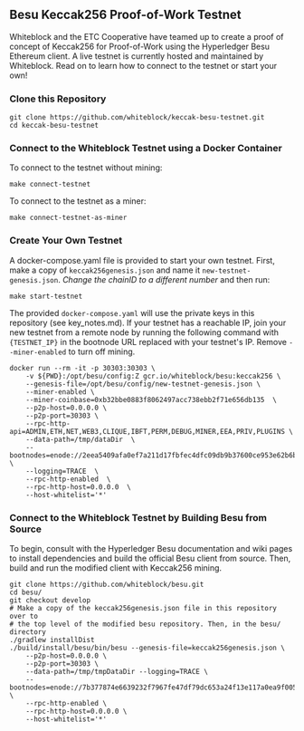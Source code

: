 ## Besu Keccak256 Proof-of-Work Testnet

Whiteblock and the ETC Cooperative have teamed up to create a proof of concept
of Keccak256 for Proof-of-Work using the Hyperledger Besu Ethereum client. A 
live testnet is currently hosted and maintained by Whiteblock. Read on to learn 
how to connect to the testnet or start your own!

### Clone this Repository

    git clone https://github.com/whiteblock/keccak-besu-testnet.git
    cd keccak-besu-testnet
 
### Connect to the Whiteblock Testnet using a Docker Container

To connect to the testnet without mining:

    make connect-testnet

To connect to the testnet as a miner:

    make connect-testnet-as-miner

### Create Your Own Testnet

A docker-compose.yaml file is provided to start your own testnet. First, make
a copy of `keccak256genesis.json` and name it `new-testnet-genesis.json`.
*Change the chainID to a different number* and then run:

    make start-testnet

The provided `docker-compose.yaml` will use the private keys in this repository
(see key_notes.md). If your testnet has a reachable IP, join your new testnet 
from a remote node by running the following command with `{TESTNET_IP}` in the
bootnode URL replaced with your testnet's IP. Remove `--miner-enabled` to turn 
off mining.

    docker run --rm -it -p 30303:30303 \
        -v ${PWD}:/opt/besu/config:Z gcr.io/whiteblock/besu:keccak256 \
        --genesis-file=/opt/besu/config/new-testnet-genesis.json \
        --miner-enabled \
        --miner-coinbase=0xb32bbe0883f8062497acc738ebb2f71e656db135  \
        --p2p-host=0.0.0.0 \
        --p2p-port=30303 \
        --rpc-http-api=ADMIN,ETH,NET,WEB3,CLIQUE,IBFT,PERM,DEBUG,MINER,EEA,PRIV,PLUGINS \
        --data-path=/tmp/dataDir  \
        --bootnodes=enode://2eea5409afa0ef7a211d17fbfec4dfc09db9b37600ce953e62b6b38db151c12a902f56501b58c3b980506a0e1a56cb5675365c99f228fa092382bce7d1e4d154@{TESTNET_IP}:30303 \
        --logging=TRACE  \
        --rpc-http-enabled  \
        --rpc-http-host=0.0.0.0  \
        --host-whitelist='*'  

### Connect to the Whiteblock Testnet by Building Besu from Source

To begin, consult with the Hyperledger Besu documentation and wiki pages to
install dependencies and build the official Besu client from source. Then,
build and run the modified client with Keccak256 mining. 

    git clone https://github.com/whiteblock/besu.git
    cd besu/
    git checkout develop
    # Make a copy of the keccak256genesis.json file in this repository over to
    # the top level of the modified besu repository. Then, in the besu/ directory
    ./gradlew installDist
    ./build/install/besu/bin/besu --genesis-file=keccak256genesis.json \
        --p2p-host=0.0.0.0 \
        --p2p-port=30303 \
        --data-path=/tmp/tmpDataDir --logging=TRACE \
        --bootnodes=enode://7b377874e6639232f7967fe47df79dc653a24f13e117a0ea9f005e031183e974615ae5546d5818e593249713d730a4aa84438204378397f3d5f438ee268faa81@34.70.120.1:30303 \
        --rpc-http-enabled \
        --rpc-http-host=0.0.0.0 \
        --host-whitelist='*'
